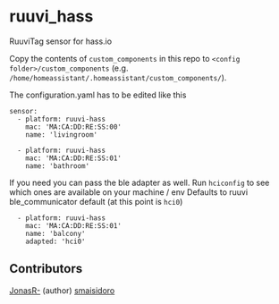 # ruuvi_hass
RuuviTag sensor for hass.io

Copy the contents of `custom_components` in this repo to `<config folder>/custom_components` (e.g. `/home/homeassistant/.homeassistant/custom_components/`).

The configuration.yaml has to be edited like this
```
sensor:
  - platform: ruuvi-hass
    mac: 'MA:CA:DD:RE:SS:00'
    name: 'livingroom'
    
  - platform: ruuvi-hass
    mac: 'MA:CA:DD:RE:SS:01'
    name: 'bathroom'
```

If you need you can pass the ble adapter as well.
Run `hciconfig` to see which ones are available on your machine / env
Defaults to ruuvi ble_communicator default (at this point is `hci0`)

```
  - platform: ruuvi-hass
    mac: 'MA:CA:DD:RE:SS:01'
    name: 'balcony'
    adapted: 'hci0' 
```


## Contributors 
[JonasR-](https://github.com/JonasR-) (author)
[smaisidoro](https://github.com/sergioisidoro)